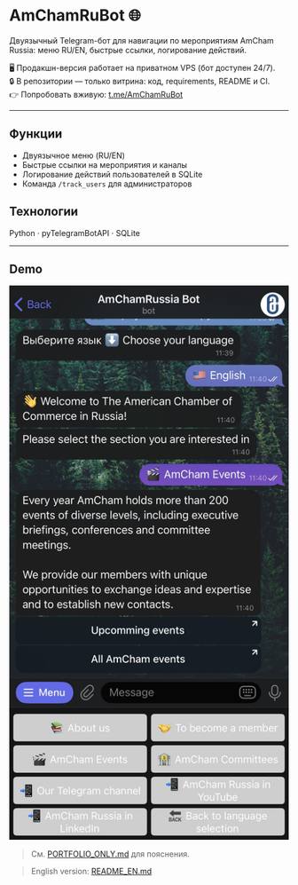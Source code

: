 # AmChamRuBot 🌐

Двуязычный Telegram-бот для навигации по мероприятиям AmCham Russia: меню RU/EN, быстрые ссылки, логирование действий.  

🖥️ Продакшн-версия работает на приватном VPS (бот доступен 24/7).  
🔒 В репозитории — только витрина: код, requirements, README и CI.  
👉 Попробовать вживую: [t.me/AmChamRuBot](https://t.me/AmChamRuBot)

---

## Функции
- Двуязычное меню (RU/EN)  
- Быстрые ссылки на мероприятия и каналы  
- Логирование действий пользователей в SQLite  
- Команда `/track_users` для администраторов  

## Технологии
Python · pyTelegramBotAPI · SQLite  

---

## Demo
![Screenshot](assets/screenshot.png)

> См. [PORTFOLIO_ONLY.md](PORTFOLIO_ONLY.md) для пояснения.

> English version: [README_EN.md](README_EN.md)
